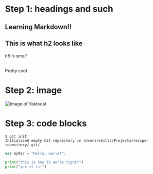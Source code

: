 # Step 1: headings and such
## Learning Markdown!!
## This is what h2 looks like
###### h6 is small
Pretty cool

# Step 2: image 
![Image of Yaktocat](https://octodex.github.com/images/yaktocat.png)

# Step 3: code blocks
```
$ git init
Initialized empty Git repository in /Users/skills/Projects/recipe-repository/.git/
```

``` javascript
var myVar = "Hello, world!";
```

``` python
print("this is how it works right?")
print("yes it is!")
```

